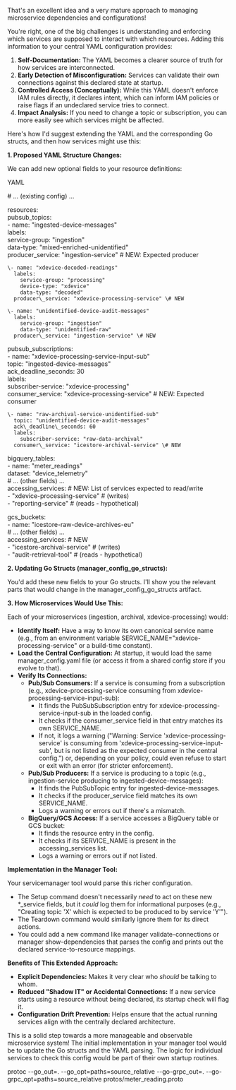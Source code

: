 That's an excellent idea and a very mature approach to managing microservice dependencies and configurations\!

You're right, one of the big challenges is understanding and enforcing which services are supposed to interact with which resources. Adding this information to your central YAML configuration provides:

1. **Self-Documentation:** The YAML becomes a clearer source of truth for how services are interconnected.
2. **Early Detection of Misconfiguration:** Services can validate their own connections against this declared state at startup.
3. **Controlled Access (Conceptually):** While this YAML doesn't enforce IAM rules directly, it declares intent, which can inform IAM policies or raise flags if an undeclared service tries to connect.
4. **Impact Analysis:** If you need to change a topic or subscription, you can more easily see which services might be affected.

Here's how I'd suggest extending the YAML and the corresponding Go structs, and then how services might use this:

**1\. Proposed YAML Structure Changes:**

We can add new optional fields to your resource definitions:

YAML

\# ... (existing config) ...

resources:  
pubsub\_topics:  
\- name: "ingested-device-messages"  
labels:  
service-group: "ingestion"  
data-type: "mixed-enriched-unidentified"  
producer\_service: "ingestion-service" \# NEW: Expected producer

    \- name: "xdevice-decoded-readings"  
      labels:  
        service-group: "processing"  
        device-type: "xdevice"  
        data-type: "decoded"  
      producer\_service: "xdevice-processing-service" \# NEW

    \- name: "unidentified-device-audit-messages"  
      labels:  
        service-group: "ingestion"  
        data-type: "unidentified-raw"  
      producer\_service: "ingestion-service" \# NEW

pubsub\_subscriptions:  
\- name: "xdevice-processing-service-input-sub"  
topic: "ingested-device-messages"  
ack\_deadline\_seconds: 30  
labels:  
subscriber-service: "xdevice-processing"  
consumer\_service: "xdevice-processing-service" \# NEW: Expected consumer

    \- name: "raw-archival-service-unidentified-sub"  
      topic: "unidentified-device-audit-messages"  
      ack\_deadline\_seconds: 60  
      labels:  
        subscriber-service: "raw-data-archival"  
      consumer\_service: "icestore-archival-service" \# NEW

bigquery\_tables:  
\- name: "meter\_readings"  
dataset: "device\_telemetry"  
\# ... (other fields) ...  
accessing\_services: \# NEW: List of services expected to read/write  
\- "xdevice-processing-service" \# (writes)  
\- "reporting-service"          \# (reads \- hypothetical)

gcs\_buckets:  
\- name: "icestore-raw-device-archives-eu"  
\# ... (other fields) ...  
accessing\_services: \# NEW  
\- "icestore-archival-service" \# (writes)  
\- "audit-retrieval-tool"      \# (reads \- hypothetical)

**2\. Updating Go Structs (manager\_config\_go\_structs):**

You'd add these new fields to your Go structs. I'll show you the relevant parts that would change in the manager\_config\_go\_structs artifact.

**3\. How Microservices Would Use This:**

Each of your microservices (ingestion, archival, xdevice-processing) would:

* **Identify Itself:** Have a way to know its own canonical service name (e.g., from an environment variable SERVICE\_NAME="xdevice-processing-service" or a build-time constant).
* **Load the Central Configuration:** At startup, it would load the same manager\_config.yaml file (or access it from a shared config store if you evolve to that).
* **Verify Its Connections:**
    * **Pub/Sub Consumers:** If a service is consuming from a subscription (e.g., xdevice-processing-service consuming from xdevice-processing-service-input-sub):
        * It finds the PubSubSubscription entry for xdevice-processing-service-input-sub in the loaded config.
        * It checks if the consumer\_service field in that entry matches its own SERVICE\_NAME.
        * If not, it logs a warning ("Warning: Service 'xdevice-processing-service' is consuming from 'xdevice-processing-service-input-sub', but is not listed as the expected consumer in the central config.") or, depending on your policy, could even refuse to start or exit with an error (for stricter enforcement).
    * **Pub/Sub Producers:** If a service is producing to a topic (e.g., ingestion-service producing to ingested-device-messages):
        * It finds the PubSubTopic entry for ingested-device-messages.
        * It checks if the producer\_service field matches its own SERVICE\_NAME.
        * Logs a warning or errors out if there's a mismatch.
    * **BigQuery/GCS Access:** If a service accesses a BigQuery table or GCS bucket:
        * It finds the resource entry in the config.
        * It checks if its SERVICE\_NAME is present in the accessing\_services list.
        * Logs a warning or errors out if not listed.

**Implementation in the Manager Tool:**

Your servicemanager tool would parse this richer configuration.

* The Setup command doesn't necessarily *need* to act on these new \*\_service fields, but it *could* log them for informational purposes (e.g., "Creating topic 'X' which is expected to be produced to by service 'Y'").
* The Teardown command would similarly ignore them for its direct actions.
* You could add a new command like manager validate-connections or manager show-dependencies that parses the config and prints out the declared service-to-resource mappings.

**Benefits of This Extended Approach:**

* **Explicit Dependencies:** Makes it very clear who *should* be talking to whom.
* **Reduced "Shadow IT" or Accidental Connections:** If a new service starts using a resource without being declared, its startup check will flag it.
* **Configuration Drift Prevention:** Helps ensure that the actual running services align with the centrally declared architecture.

This is a solid step towards a more manageable and observable microservice system\! The initial implementation in your manager tool would be to update the Go structs and the YAML parsing. The logic for individual services to check this config would be part of their own startup routines.


protoc --go_out=. --go_opt=paths=source_relative --go-grpc_out=. --go-grpc_opt=paths=source_relative protos/meter_reading.proto 
